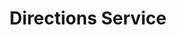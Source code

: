 ---
title: Directions Service
eleventyNavigation:
  parent: directions
  key: directions-service
  title: Directions Service
---